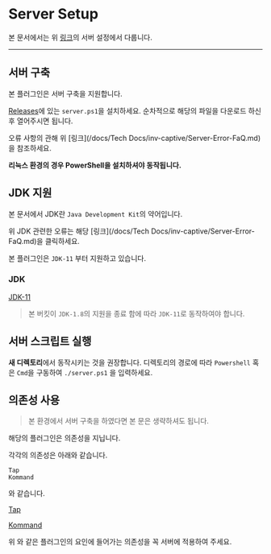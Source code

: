 # Server Setup

본 문서에서는 위 [링크](https://github.com/monun/inv-captive)의 서버 설정에서 다룹니다.

---

## 서버 구축

본 플러그인은 서버 구축을 지원합니다.

[Releases](https://github.com/monun/inv-captive/releases)에 있는 `server.ps1`을 설치하세요.
순차적으로 해당의 파일을 다운로드 하신 후 열어주시면 됩니다.

오류 사항의 관해 위 [링크](/docs/Tech Docs/inv-captive/Server-Error-FaQ.md)을 참조하세요.

**리눅스 환경의 경우 PowerShell을 설치하셔야 동작됩니다.**

## JDK 지원

본 문서에서 JDK란 `Java Development Kit`의 약어입니다.

위 JDK 관련한 오류는 해당 [링크](/docs/Tech Docs/inv-captive/Server-Error-FaQ.md)을 클릭하세요.

본 플러그인은 `JDK-11` 부터 지원하고 있습니다.

### JDK
[JDK-11](https://www.oracle.com/kr/java/technologies/javase-jdk11-downloads.html)

> 본 버킷이 `JDK-1.8`의 지원을 종료 함에 따라 `JDK-11`로 동작하여야 합니다.

## 서버 스크립트 실행

**새 디렉토리**에서 동작시키는 것을 권장합니다.
디렉토리의 경로에 따라 ``Powershell`` 혹은 ``Cmd``을 구동하여 `./server.ps1` 을 입력하세요.

## 의존성 사용

> 본 환경에서 서버 구축을 하였다면 본 문은 생략하셔도 됩니다.

해당의 플러그인은 의존성을 지닙니다.

각각의 의존성은 아래와 같습니다.

```
Tap
Kommand
```
와 같습니다.

[Tap](https://github.com/monun/tap/releases)

[Kommand](https://github.com/monun/kommand/releases)

위 와 같은 플러그인의 요인에 들어가는 의존성을 꼭 서버에 적용하여 주세요.
